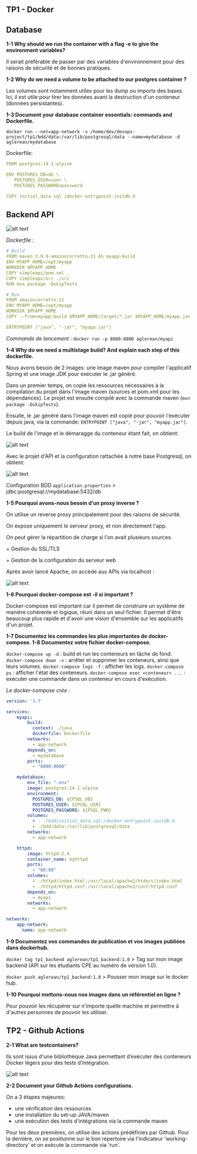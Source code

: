 ## TP1 - Docker

## Database

**1-1 Why should we run the container with a flag -e to give the environment variables?**

Il serait préférable de passer par des variables d'environnement pour des raisons de sécurité et de bonnes pratiques.

**1-2 Why do we need a volume to be attached to our postgres container ?**

Les volumes sont notamment utiles pour les dump ou imports des bases. Ici, il est utile pour tirer les données avant la destruction d'un conteneur (données persistantes).

**1-3 Document your database container essentials: commands and Dockerfile.**

`docker run --net=app-network -v /home/dev/devops-project/tp1/bdd/data:/var/lib/postgresql/data --name=mydatabase
 -d  aglerean/mydatabase`

Dockerfile:
```yaml
FROM postgres:14.1-alpine

ENV POSTGRES_DB=db \
   POSTGRES_USER=user \
   POSTGRES_PASSWORD=password

COPY initial_data.sql /docker-entrypoint-initdb.d
```
## Backend API

![alt text](resources/image.png)

*Dockerfile :*
```yaml
# Build
FROM maven:3.9.9-amazoncorretto-21 AS myapp-build
ENV MYAPP_HOME=/opt/myapp 
WORKDIR $MYAPP_HOME
COPY simpleapi/pom.xml .
COPY simpleapi/src ./src
RUN mvn package -DskipTests

# Run
FROM amazoncorretto:21
ENV MYAPP_HOME=/opt/myapp 
WORKDIR $MYAPP_HOME
COPY --from=myapp-build $MYAPP_HOME/target/*.jar $MYAPP_HOME/myapp.jar

ENTRYPOINT ["java", "-jar", "myapp.jar"]
```

*Commande de lancement :* `docker run -p 8080:8080 aglerean/myapi`

**1-4 Why do we need a multistage build? And explain each step of this dockerfile.**

Nous avons besoin de 2 images: une image maven pour compiler l'applicatif Spring et une image JDK pour exécuter le .jar généré.

Dans un premier temps, on copie les ressources nécessaires à la compilation du projet dans l'image maven (sources et pom.xml pour les dépendances). Le projet est ensuite compilé avec la commande maven (`mvn package -DskipTests`).

Ensuite, le .jar généré dans l'image maven est copié pour pouvoir l'exécuter depuis java, via la commande: `ENTRYPOINT ["java", "-jar", "myapp.jar"]`.

Le build de l'image et le démaragge du conteneur étant fait, on obtient:

![alt text](resources/image-2.png)

Avec le projet d'API et la configuration rattachée à notre base Postgresql, on obtient:

![alt text](resources/image-3.png)

Configuration BDD `application.properties` > jdbc:postgresql://mydatabase:5432/db

**1-5 Pourquoi avons-nous besoin d’un proxy inverse ?**

On utilise un reverse proxy principalement pour des raisons de sécurité.

On expose uniquement le serveur proxy, et non directement l'app.

On peut gérer la répartition de charge si l'on avait plusieurs sources.

\+ Gestion du SSL/TLS

\+ Gestion de la configuration du serveur web

Après avoir lancé Apache, on accède aux APIs via localhost :

![alt text](resources/image-4.png)

**1-6 Pourquoi docker-compose est -il si important ?**

Docker-compose est important car il permet de construire un système de manière cohérente et logique, réuni dans un seul fichier. Il permet d'être beaucoup plus rapide et d'avoir une vision d'ensemble sur les applicatifs d'un projet.

**1-7 Documentez les commandes les plus importantes de docker-compose. 1-8 Documentez votre fichier docker-compose.**

`docker-compose up -d` : build et run les conteneurs en tâche de fond.
`docker-compose down -v` : arrêter et supprimer les conteneurs, ainsi que leurs volumes.
`docker-compose logs -f` : afficher les logs.
`docker-compose ps` : afficher l'état des conteneurs.
`docker-compose exec <conteneur> ...` : exécuter une commande dans un conteneur en cours d'exécution.

*Le docker-compose crée :*

```yaml
version: '3.7'

services:
    myapi:
        build:
          context: ./java
          dockerfile: Dockerfile
        networks:
          - app-network
        depends_on:
          - mydatabase
        ports:
          - "8080:8080"

    mydatabase:
        env_file: ".env"
        image: postgres:14.1-alpine
        environment:
          POSTGRES_DB: ${PSQL_DB}
          POSTGRES_USER: ${PSQL_USR}
          POSTGRES_PASSWORD: ${PSQL_PWD}
        volumes:
          # - ./bdd/initial_data.sql:/docker-entrypoint-initdb.d
          - ./bdd/data:/var/lib/postgresql/data
        networks:
          - app-network

    httpd:
        image: httpd:2.4
        container_name: myhttpd
        ports:
          - "80:80"
        volumes:
          - ./httpd/index.html:/usr/local/apache2/htdocs/index.html
          - ./httpd/httpd.conf:/usr/local/apache2/conf/httpd.conf
        depends_on:
          - myapi
        networks:
          - app-network

networks:
    app-network:
      name: app-network
```

**1-9 Documentez vos commandes de publication et vos images publiées dans dockerhub.**

`docker tag tp1_backend aglerean/tp1_backend:1.0` > Tag sur mon image backend (API sur les étudiants CPE au numéro de version 1.0).

`docker push aglerean/tp1_backend:1.0` > Pousser mon image sur le docker hub.

**1-10 Pourquoi mettons-nous nos images dans un référentiel en ligne ?**

Pour pouvoir les récupérer sur n'importe quelle machine et permettre à d'autres personnes de pouvoir les utiliser.

## TP2 - Github Actions

**2-1 What are testcontainers?**

Ils sont issus d'une bibliothèque Java permettant d’exécuter des conteneurs Docker légers pour des tests d’intégration.

![alt text](resources/image-5.png)

**2-2 Document your Github Actions configurations.**

On a 3 étapes majeures:
- une vérification des ressources
- une installation du set-up JAVA/maven
- une exécution des tests d'intégrations via la commande maven

Pour les deux premières, on utilise des actions prédéfinies par Github. Pour la dernière, on se positionne sur le bon répertoire via l'indicateur 'working-directory' et on exécute la commande via 'run'.


